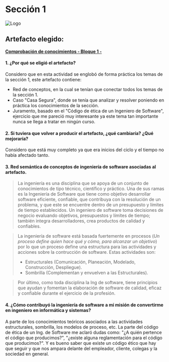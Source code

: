 # Sección 1

![Logo](https://cdn-icons-png.flaticon.com/512/645/645979.png)

## Artefacto elegido:

**[Comprobación de conocimientos - Bloque 1 -](https://github.com/ricardochianc/Portafolio_IngSoftware/blob/Seccion1/Seccion1/Comprobaci%C3%B3n%20de%20conocimientos%201%20-%20Ricardo%20Chian.pdf)**


#### 1. ¿Por qué se eligió el artefacto?

Considero que en esta actividad se englobó de forma práctica los temas de la sección 1, este artefacto contiene:
- Red de conceptos, en la cual se tenían que conectar todos los temas de la sección 1. 
- Caso "Casa Segura", donde se tenía que analizar y resolver poniendo en práctica los conocimientos de la sección.
- Juramento, basado en el "Código de ética de un Ingeniero de Software", ejercicio que me pareció muy interesante ya este tema tan importante nunca se llega a tratar en ningún curso.

#### 2. Si tuviera que volver a producir el artefacto, ¿qué cambiaría? ¿Qué mejoraría?

Considero que está muy completo ya que era inicios del ciclo y el tiempo no había afectado tanto.


#### 3. Red semántica de conceptos de ingeniería de software asociadas al artefacto.

> La ingeniería es una disciplina que se apoya de un conjunto de conocimientos de tipo técnico, científico y práctico. Una de sus ramas es la Ingeniería de Software que tiene como objetivo desarrollar software eficiente, confiable, que contribuya con la resolución de un problema, y que este se encuentre dentro de un presupuesto y límites de tiempo establecidos.
>Un ingeniero de software toma decisiones de negocio evaluando objetivos, presupuestos y límites de tiempo; también integra desarrolladores, crea productos de calidad y confiables. 


>La ingeniería de software está basada fuertemente en procesos (_Un proceso define quien hace qué y cómo, para alcanzar un objetivo_) por lo que un proceso define una estructura para las actividades y acciones sobre la contrucción de software.
>Estas actividades son: 
> - Estructurales (Comunicación, Planeación, Modelado, Construcción, Despliegue).
> - Sombrilla (Complementan y envuelven a las Estructurales).


> Por último, como toda disciplina la Ing de software, tiene principios que ayudan y fomentan la elaboración de software de calidad, eficaz y confiable durante el ejercicio de la profesión.


#### 4. ¿Cómo contribuyó la ingeniería de software a mi misión de convertirme en ingeniero en informática y sistemas?

A parte de los conocimientos teóricos asociados a las actividades estructurales, sombrilla, los modelos de proceso, etc. La parte del código de ética de un Ing. de Software me aclaró dudas como: "¿A quién pertence el código que producimos?", "¿existe alguna reglamentación para el código que producimos?". Y es bueno saber que existe un código ético que hay que seguir y que nos ampara delante del empleador, cliente, colegas y la sociedad en general.

